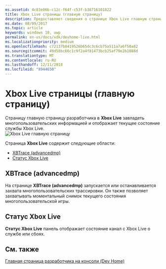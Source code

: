 ```yaml
---
ms.assetid: 4c03e06b-c12c-f64f-c53f-b38716101822
title: Xbox Live страницы (главную страницу)
description: Предоставляет сведения о странице Xbox Live главную страницу приложения для Xbox One.
ms.date: 08/09/2017
ms.topic: article
keywords: windows 10, uwp
permalink: en-us/docs/xdk/devhome-live.html
ms.localizationpriority: medium
ms.openlocfilehash: c72137b8419526b65dc3c6cb75a511a7a6f50a82
ms.sourcegitcommit: 49d58bc66c1c9f2a4f81473bcb25af79e2b1088d
ms.translationtype: MT
ms.contentlocale: ru-RU
ms.lasthandoff: 12/11/2018
ms.locfileid: "8944650"
---
```

# <a name="xbox-live-page-dev-home"></a>Xbox Live страницы (главную страницу)
   
  
Страницу главную страницу разработчика в **Xbox Live** завладеть многопользовательских информацией и отображает текущее состояние службы Xbox Live.   
 ![Xbox Live главную страницу](images/devhome_live.png)   
  
Страница **Xbox Live** содержит следующие области:   
 
   *  [XBTrace (advancedmp)](#ID4EPB)  
   *  [Статус Xbox Live](#ID4E3B)  

 
<a id="ID4EPB"></a>

   

## <a name="xbtrace-advancedmp"></a>XBTrace (advancedmp)  
   
  
На странице **XBTrace (advancedmp)** запускается или останавливается захвата многопользовательских трассировки. Он также позволяет захватывать моментальный снимок текущего состояния многопользовательской игры.   
  
<a id="ID4E3B"></a>

   

## <a name="xbox-live-status"></a>Статус Xbox Live  
   
  
**Статус Xbox Live** панель отображает состояние канал с Xbox Live о службе или сбоях.   
  
<a id="ID4EPC"></a>

   

## <a name="see-also"></a>См. также  
 [Главная страница разработчика на консоли (Dev Home)](dev-home.md)

  